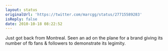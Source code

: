 ```yaml
---
layout: status
originalUrl: 'https://twitter.com/marcgg/status/27715589283'
isReply: false
date: 2010-10-18 08:22:52
---
```


Just got back from Montreal. Seen an ad on the plane for a brand giving its number of fb fans & followers to demonstrate its legimity.
